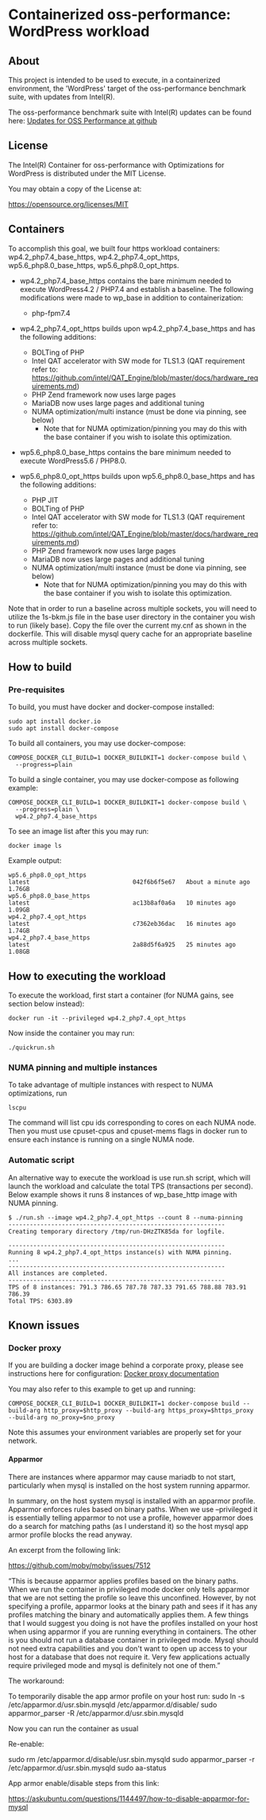 # Containerized oss-performance: WordPress workload

## About

This project is intended to be used to execute, in a containerized environment,
the 'WordPress' target of the oss-performance benchmark suite, with updates from Intel(R).

The oss-performance benchmark suite with Intel(R) updates can be found here:
[Updates for OSS Performance at github](https://github.com/intel/Updates-for-OSS-Performance)

## License

The Intel(R) Container for oss-performance with Optimizations for WordPress is distributed under the MIT License.

You may obtain a copy of the License at:

https://opensource.org/licenses/MIT


## Containers

To accomplish this goal, we built four https workload containers: wp4.2_php7.4_base_https, wp4.2_php7.4_opt_https, wp5.6_php8.0_base_https, wp5.6_php8.0_opt_https.

* wp4.2_php7.4_base_https contains the bare minimum needed to execute WordPress4.2 / PHP7.4 and establish
a baseline. The following modifications were made to wp_base in addition to containerization:
  * php-fpm7.4
* wp4.2_php7.4_opt_https builds upon wp4.2_php7.4_base_https and has the following additions:
  * BOLTing of PHP
  * Intel QAT accelerator with SW mode for TLS1.3 (QAT requirement refer to: https://github.com/intel/QAT_Engine/blob/master/docs/hardware_requirements.md)
  * PHP Zend framework now uses large pages
  * MariaDB now uses large pages and additional tuning
  * NUMA optimization/multi instance (must be done via pinning, see below)
    * Note that for NUMA optimization/pinning you may do this with the base container if you wish to isolate this optimization.
    
* wp5.6_php8.0_base_https contains the bare minimum needed to execute WordPress5.6 / PHP8.0.
* wp5.6_php8.0_opt_https builds upon wp5.6_php8.0_base_https and has the following additions:
  * PHP JIT
  * BOLTing of PHP
  * Intel QAT accelerator with SW mode for TLS1.3 (QAT requirement refer to: https://github.com/intel/QAT_Engine/blob/master/docs/hardware_requirements.md)
  * PHP Zend framework now uses large pages
  * MariaDB now uses large pages and additional tuning
  * NUMA optimization/multi instance (must be done via pinning, see below)
    * Note that for NUMA optimization/pinning you may do this with the base container if you wish to isolate this optimization.  

Note that in order to run a baseline across multiple sockets, you will need to utilize the 1s-bkm.js file in the base user
directory in the container you wish to run (likely base).  Copy the file over the current my.cnf as shown in the dockerfile.
This will disable mysql query cache for an appropriate baseline across multiple sockets.

## How to build

### Pre-requisites

To build, you must have docker and docker-compose installed:

```
sudo apt install docker.io
sudo apt install docker-compose
```

To build all containers, you may use docker-compose:

```
COMPOSE_DOCKER_CLI_BUILD=1 DOCKER_BUILDKIT=1 docker-compose build \
  --progress=plain
```

To build a single container, you may use docker-compose as following example:

```
COMPOSE_DOCKER_CLI_BUILD=1 DOCKER_BUILDKIT=1 docker-compose build \
  --progress=plain \ 
  wp4.2_php7.4_base_https
```


To see an image list after this you may run:

```
docker image ls
```

Example output:

```
wp5.6_php8.0_opt_https                                                    latest                             042f6b6f5e67   About a minute ago   1.76GB
wp5.6_php8.0_base_https                                                   latest                             ac13b8af0a6a   10 minutes ago       1.09GB
wp4.2_php7.4_opt_https                                                    latest                             c7362eb36dac   16 minutes ago       1.74GB
wp4.2_php7.4_base_https                                                   latest                             2a88d5f6a925   25 minutes ago       1.08GB
```

## How to executing the workload

To execute the workload, first start a container (for NUMA gains, see section below instead):

```
docker run -it --privileged wp4.2_php7.4_opt_https
```

Now inside the container you may run:

```
./quickrun.sh
```

### NUMA pinning and multiple instances

To take advantage of multiple instances with respect to NUMA optimizations, run
```
lscpu
```
The command will list cpu ids corresponding to cores on each NUMA node.
Then you must use cpuset-cpus and cpuset-mems flags in docker run to ensure each
instance is running on a single NUMA node.

### Automatic script

An alternative way to execute the workload is use run.sh script, which will launch the workload and
calculate the total TPS (transactions per second).
Below example shows it runs 8 instances of wp_base_http image with NUMA pinning.
```
$ ./run.sh --image wp4.2_php7.4_opt_https --count 8 --numa-pinning
-------------------------------------------------------------
Creating temporary directory /tmp/run-DHzZTK85da for logfile.

-------------------------------------------------------------
Running 8 wp4.2_php7.4_opt_https instance(s) with NUMA pinning.
...
-------------------------------------------------------------
All instances are completed.
-------------------------------------------------------------
TPS of 8 instances: 791.3 786.65 787.78 787.33 791.65 788.88 783.91 786.39
Total TPS: 6303.89
```

## Known issues

### Docker proxy

If you are building a docker image behind a corporate proxy, please see instructions here for configuration:
[Docker proxy documentation](https://docs.docker.com/network/proxy/)

You may also refer to this example to get up and running:
```
COMPOSE_DOCKER_CLI_BUILD=1 DOCKER_BUILDKIT=1 docker-compose build --build-arg http_proxy=$http_proxy --build-arg https_proxy=$https_proxy --build-arg no_proxy=$no_proxy
```
Note this assumes your environment variables are properly set for your network.

#### Apparmor

There are instances where apparmor may cause mariadb to not start, particularly when mysql is installed on the host system running apparmor.

In summary, on the host system mysql is installed with an apparmor profile.  Apparmor enforces rules based on binary paths.
When we use –privileged it is essentially telling apparmor to not use a profile, however apparmor does do a search for matching paths (as I understand it) so the host mysql app armor profile blocks the read anyway.

An excerpt from the following link:

https://github.com/moby/moby/issues/7512

“This is because apparmor applies profiles based on the binary paths. When we run the container in privileged mode docker only tells apparmor that we are not setting the profile so leave this unconfined. However, by not specifying a profile, apparmor looks at the binary path and sees if it has any profiles matching the binary and automatically applies them.
A few things that I would suggest you doing is not have the profiles installed on your host when using apparmor if you are running everything in containers.
The other is you should not run a database container in privileged mode. Mysql should not need extra capabilities and you don't want to open up access to your host for a database that does not require it. Very few applications actually require privileged mode and mysql is definitely not one of them.”

The workaround:

To temporarily disable the app armor profile on your host run:
sudo ln -s /etc/apparmor.d/usr.sbin.mysqld /etc/apparmor.d/disable/
sudo apparmor_parser -R /etc/apparmor.d/usr.sbin.mysqld

Now you can run the container as usual

Re-enable:

sudo rm /etc/apparmor.d/disable/usr.sbin.mysqld
sudo apparmor_parser -r /etc/apparmor.d/usr.sbin.mysqld
sudo aa-status

App armor enable/disable steps from this link:

https://askubuntu.com/questions/1144497/how-to-disable-apparmor-for-mysql
